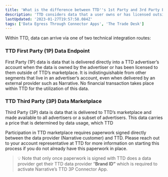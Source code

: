 ```yaml
---
title: 'What is the difference between TTD''s 1st Party and 3rd Party Endpoints?'
description: 'TTD considers data that a user owns or has licensed outside of TTD to be 1P data, and data that is purchased within their marketplace to be 3P data.'
lastUpdated: '2023-01-27T19:57:58.084Z'
tags: ['Data Egress Through Connector Apps', 'The Trade Desk']
---
```

Within TTD, data can arrive via one of two technical integration routes:

### TTD First Party (1P) Data Endpoint

First Party (1P) data is data that is delivered directly into a TTD advertiser’s account when the data is owned by the advertiser or has been licensed to them outside of TTD’s marketplace. It is indistinguishable from other segments that live in an advertiser’s account, even when delivered by an external provider such as Narrative. No financial transaction takes place within TTD for the utilization of this data.

### TTD Third Party (3P) Data Marketplace

Third Party (3P) data is data that is delivered to TTD’s marketplace and made available to all advertisers or a subset of advertisers. This data carries a price that is determined by data usage, which TTD

Participation in TTD marketplace requires paperwork signed directly between the data provider (Narrative customer) and TTD. Please reach out to your account representative at TTD for more information on starting this process if you do not already have this paperwork in place.

> 💡 Note that only once paperwork is signed with TTD does a data provider get their TTD data provider “**Brand ID”** which is required to activate Narrative’s TTD 3P Connector App.
